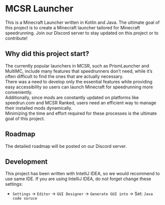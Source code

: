 # MCSR Launcher
This is a Minecraft Launcher written in Kotlin and Java.
The ultimate goal of this project is to create a Minecraft launcher tailored for Minecraft speedrunning.
Join our Discord server to stay updated on this project or to contribute!

## Why did this project start?
The currently popular launchers in MCSR, such as PrismLauncher and MultiMC, include many features that speedrunners don’t need, while it’s often difficult to find the ones that are actually necessary.
\
There was a need to develop only the essential features while providing easy accessibility so users can launch Minecraft for speedrunning more conveniently.
\
Additionally, since mods are constantly updated on platforms like speedrun.com and MCSR Ranked, users need an efficient way to manage their installed mods dynamically.
\
Minimizing the time and effort required for these processes is the ultimate goal of this project.

## Roadmap
The detailed roadmap will be posted on our Discord server.

## Development
This project has been written with IntelliJ IDEA, so we would recommend to use same IDE.
If you are using IntelliJ IDEA, do not forget change these settings:
- `Settings` -> `Editor` -> `GUI Designer` -> `Generate GUI into` -> Set: `Java code soruce`